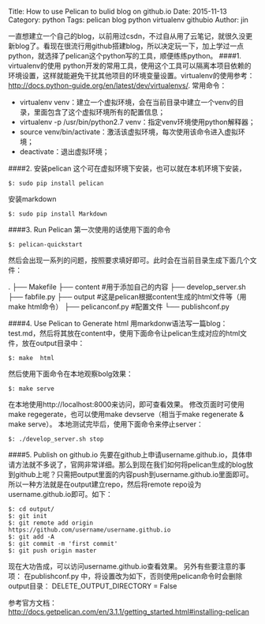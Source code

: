 Title: How to use Pelican to bulid blog on github.io
Date: 2015-11-13
Category: python
Tags: pelican blog python virtualenv githubio
Author: jin

一直想建立一个自己的blog，以前用过csdn，不过自从用了云笔记，就很久没更新blog了。看现在很流行用github搭建blog，所以决定玩一下，加上学过一点python，就选择了pelican这个python写的工具，顺便练练python。
####1. virtualenv的使用
python开发的常用工具，使用这个工具可以隔离本项目依赖的环境设置，这样就能避免干扰其他项目的环境变量设置。virtualenv的使用参考：http://docs.python-guide.org/en/latest/dev/virtualenvs/.
常用命令：

* virtualenv venv：建立一个虚拟环境，会在当前目录中建立一个venv的目录，里面包含了这个虚拟环境所有的配置信息；
* virtualenv -p /usr/bin/python2.7 venv：指定venv环境使用python解释器；
* source venv/bin/activate：激活该虚拟环境，每次使用该命令进入虚拟环境；
* deactivate：退出虚拟环境；

####2. 安装pelican
这个可在虚拟环境下安装，也可以就在本机环境下安装，

    $: sudo pip install pelican
安装markdown

    $: sudo pip install Markdown

####3. Run Pelican
第一次使用的话使用下面的命令

    $: pelican-quickstart
然后会出现一系列的问题，按照要求填好即可。此时会在当前目录生成下面几个文件：

.
├── Makefile
├── content  #用于添加自己的内容
├── develop_server.sh
├── fabfile.py
├── output  #这是pelican根据content生成的html文件等（用make html命令）
├── pelicanconf.py   #配置文件
└── publishconf.py

####4. Use Pelican to Generate html
用markdonw语法写一篇blog：test.md，然后将其放在content中，使用下面命令让pelican生成对应的html文件，放在output目录中：

    $: make  html 
然后使用下面命令在本地观察bolg效果：

    $: make serve
在本地使用http://localhost:8000来访问，即可查看效果。
修改页面时可使用make regegerate，也可以使用make devserve（相当于make regenerate & make serve）。
本地测试完毕后，使用下面命令来停止server：

    $: ./develop_server.sh stop

####5. Publish on github.io
先要在github上申请username.github.io，具体申请方法就不多说了，官网非常详细。那么到现在我们如何将pelican生成的blog放到github上呢？只需把output里面的内容push到username.github.io里面即可。所以一种方法就是在output建立repo，然后将remote repo设为username.github.io即可。如下：

    $: cd output/
    $: git init
    $: git remote add origin https://github.com/username/username.github.io
    $: git add -A
    $: git commit -m 'first commit'
    $: git push origin master
现在大功告成，可以访问username.github.io查看效果。
另外有些要注意的事项：
在publishconf.py 中，将设置改为如下，否则使用pelican命令时会删除output目录：
DELETE_OUTPUT_DIRECTORY = False

参考官方文档：http://docs.getpelican.com/en/3.1.1/getting_started.html#installing-pelican
